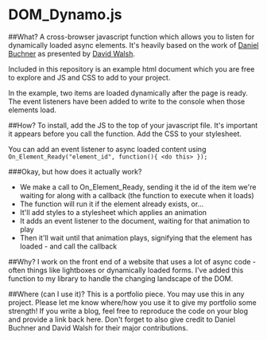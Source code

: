 # DOM_Dynamo.js

##What?
A cross-browser javascript function which allows you to listen for dynamically loaded async elements. It's heavily based on the work of [Daniel Buchner](http://www.backalleycoder.com/) as presented by [David Walsh](https://davidwalsh.name/detect-node-insertion).

Included in this repository is an example html document which you are free to explore and JS and CSS to add to your project.

In the example, two items are loaded dynamically after the page is ready. The event listeners have been added to write to the console when those elements load.

##How?
To install, add the JS to the top of your javascript file. It's important it appears before you call the function. Add the CSS to your stylesheet.

You can add an event listener to async loaded content using `On_Element_Ready("element_id", function(){ <do this> });`

###Okay, but how does it actually work?

* We make a call to On_Element_Ready, sending it the id of the item we're waiting for along with a callback (the function to execute when it loads)
* The function will run it if the element already exists, or...
* It'll add styles to a stylesheet which applies an animation
* It adds an event listener to the document, waiting for that animation to play
* Then it'll wait until that animation plays, signifying that the element has loaded - and call the callback

##Why?
I work on the front end of a website that uses a lot of async code - often things like lightboxes or dynamically loaded forms. I've added this function to my library to handle the changing landscape of the DOM.

##Where (can I use it)?
This is a portfolio piece. You may use this in any project. Please let me know where/how you use it to give my portfolio some strength! If you write a blog, feel free to reproduce the code on your blog and provide a link back here. Don't forget to also give credit to Daniel Buchner and David Walsh for their major contributions.
